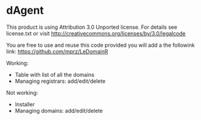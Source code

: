dAgent
=========

This product is using Attribution 3.0 Unported license.
For details see license.txt or visit http://creativecommons.org/licenses/by/3.0/legalcode

You are free to use and reuse this code provided you will add a the followink link:
https://github.com/mprz/LeDomainR

Working:
+ Table with list of all the domains
+ Managing registrars: add/edit/delete

Not working:
- Installer
- Managing domains: add/edit/delete

